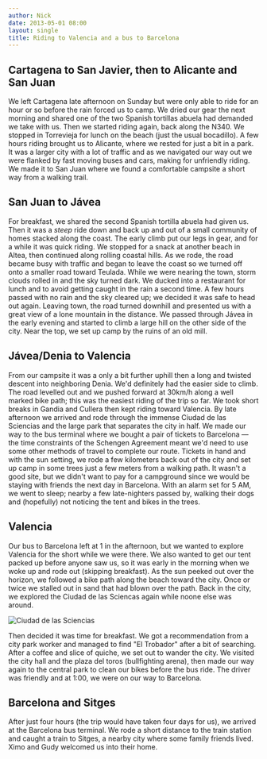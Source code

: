 ```yaml
---
author: Nick
date: 2013-05-01 08:00
layout: single
title: Riding to Valencia and a bus to Barcelona
---
```

## Cartagena to San Javier, then to Alicante and San Juan
We left Cartagena late afternoon on Sunday but were only able to ride for an
hour or so before the rain forced us to camp. We dried our gear the next
morning and shared one of the two Spanish tortillas abuela had demanded we take
with us. Then we started riding again, back along the N340. We stopped in
Torrevieja for lunch on the beach (just the usual bocadillo). A few hours riding
brought us to Alicante, where we rested for just a bit in a park. It was a
larger city with a lot of traffic and as we navigated our way out we were
flanked by fast moving buses and cars, making for unfriendly riding. We made it
to San Juan where we found a comfortable campsite a short way from a walking
trail.

## San Juan to Jávea
For breakfast, we shared the second Spanish tortilla abuela had given us. Then
it was a *steep* ride down and back up and out of a small community of homes
stacked along the coast. The early climb put our legs in gear, and for a while
it was quick riding. We stopped for a snack at another beach in Altea, then
continued along rolling coastal hills. As we rode, the road became busy with
traffic and began to leave the coast so we turned off onto a smaller road toward
Teulada. While we were nearing the town, storm clouds rolled in and the sky
turned dark. We ducked into a restaurant for lunch and to avoid getting caught
in the rain a second time. A few hours passed with no rain and the sky cleared
up; we decided it was safe to head out again. Leaving town, the road turned
downhill and presented us with a great view of a lone mountain in the distance.
We passed through Jávea in the early evening and started to climb a large hill
on the other side of the city. Near the top, we set up camp by the ruins of an
old mill.

## Jávea/Denia to Valencia
From our campsite it was a only a bit further uphill then a long and twisted
descent into neighboring Denia. We'd definitely had the easier side to climb.
The road levelled out and we pushed forward at 30km/h along a well marked bike
path; this was the easiest riding of the trip so far. We took short breaks in
Gandia and Cullera then kept riding toward Valencia. By late afternoon we
arrived and rode through the immense Ciudad de las Sciencias and the large park
that separates the city in half. We made our way to the bus terminal where we
bought a pair of tickets to Barcelona &mdash; the time constraints of the
Schengen Agreement meant we'd need to use some other methods of travel to
complete our route. Tickets in hand and with the sun setting, we rode a few
kilometers back out of the city and set up camp in some trees just a few meters
from a walking path. It wasn't a good site, but we didn't want to pay for a
campground since we would be staying with friends the next day in Barcelona.
With an alarm set for 5 AM, we went to sleep; nearby a few late-nighters passed
by, walking their dogs and (hopefully) not noticing the tent and bikes in the
trees.

## Valencia
Our bus to Barcelona left at 1 in the afternoon, but we wanted to explore
Valencia for the short while we were there. We also wanted to get our tent
packed up before anyone saw us, so it was early in the morning when we woke up
and rode out (skipping breakfast). As the sun peeked out over the horizon, we
followed a bike path along the beach toward the city. Once or twice we stalled
out in sand that had blown over the path. Back in the city, we explored the
Ciudad de las Sciencas again while noone else was around.

![Ciudad de las Sciencias](/img/2013/05/02/l-agora.jpg)

Then decided it was time for breakfast. We got a recommendation from a city
park worker and managed to find "El Trobador" after a bit of searching. After a
coffee and slice of quiche, we set out to wander the city. We visited the city
hall and the plaza del toros (bullfighting arena), then made our way again to
the central park to clean our bikes before the bus ride. The driver was friendly
and at 1:00, we were on our way to Barcelona.

## Barcelona and Sitges
After just four hours (the trip would have taken four days for us), we arrived
at the Barcelona bus terminal. We rode a short distance to the train station and
caught a train to Sitges, a nearby city where some family friends lived. Ximo
and Gudy welcomed us into their home.
